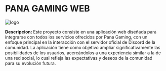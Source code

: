 <h1>PANA GAMING WEB</h1>

![logo](https://github.com/user-attachments/assets/104347a2-63c9-40f1-b15a-bbbff7019c18)

<strong>Descripcion: </strong> Este proyecto consiste en una aplicación web diseñada para integrarse con todos los servicios ofrecidos por Pana Gaming, con un enfoque principal en la interacción con el servidor oficial de Discord de la comunidad. La aplicación tiene como objetivo ampliar significativamente las posibilidades de los usuarios, acercándolos a una experiencia similar a la de una red social, lo cual refleja las expectativas y deseos de la comunidad para su evolución futura.

